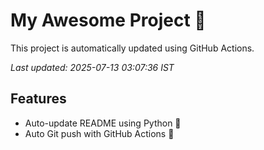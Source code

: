 # My Awesome Project 🚀

This project is automatically updated using GitHub Actions.

_Last updated: 2025-07-13 03:07:36 IST_

## Features
- Auto-update README using Python 🐍
- Auto Git push with GitHub Actions 🤖
